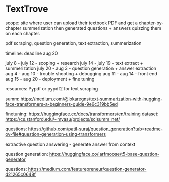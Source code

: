 # TextTrove 

scope: site where user can upload their textbook PDF and get a chapter-by-chapter summerization then generated questions + answers quizzing them on each chapter. 


pdf scraping, question generation, text extraction, summerization 


timeline: deadline aug 20 

july 8 - july 12 - scoping + research 
july 14 - july 19 - text extract + summerization 
july 20 - aug 3 - question generation + answer extraction 
aug 4 - aug 10 - trouble shooting + debugging 
aug 11 - aug 14 - front end 
aug 15 - aug 20 - deployment + fine tuning

resources: 
Pypdf or pypdf2 for text scraping

summ: https://medium.com/@lokaregns/text-summarization-with-hugging-face-transformers-a-beginners-guide-9e6c319bb5ed

finetuning: https://huggingface.co/docs/transformers/en/training
dataset: https://cs.stanford.edu/~myasu/projects/scisumm_net/

questions: https://github.com/patil-suraj/question_generation?tab=readme-ov-file#question-generation-using-transformers

extractive question answering - generate answer from context 

question generation: https://huggingface.co/iarfmoose/t5-base-question-generator

questions: https://medium.com/featurepreneur/question-generator-d21265c0648f




